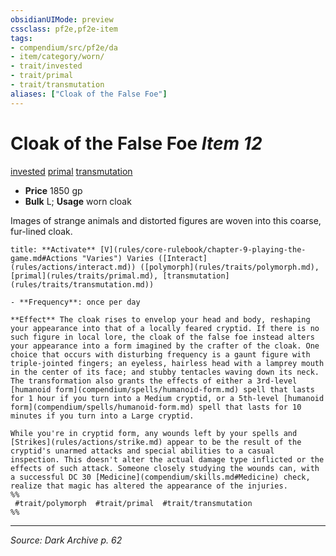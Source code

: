 ```yaml
---
obsidianUIMode: preview
cssclass: pf2e,pf2e-item
tags:
- compendium/src/pf2e/da
- item/category/worn/
- trait/invested
- trait/primal
- trait/transmutation
aliases: ["Cloak of the False Foe"]
---
```

# Cloak of the False Foe *Item 12*  
[invested](invested.md "Invested Item Trait")  [primal](primal.md "Primal Tradition Trait")  [transmutation](transmutation.md "Transmutation School Trait")  

- **Price** 1850 gp
- **Bulk** L; **Usage** worn cloak

Images of strange animals and distorted figures are woven into this coarse, fur-lined cloak.

```ad-embed-ability
title: **Activate** [V](rules/core-rulebook/chapter-9-playing-the-game.md#Actions "Varies") Varies ([Interact](rules/actions/interact.md)) ([polymorph](rules/traits/polymorph.md), [primal](rules/traits/primal.md), [transmutation](rules/traits/transmutation.md))

- **Frequency**: once per day

**Effect** The cloak rises to envelop your head and body, reshaping your appearance into that of a locally feared cryptid. If there is no such figure in local lore, the cloak of the false foe instead alters your appearance into a form imagined by the crafter of the cloak. One choice that occurs with disturbing frequency is a gaunt figure with triple-jointed fingers; an eyeless, hairless head with a lamprey mouth in the center of its face; and stubby tentacles waving down its neck. The transformation also grants the effects of either a 3rd-level [humanoid form](compendium/spells/humanoid-form.md) spell that lasts for 1 hour if you turn into a Medium cryptid, or a 5th-level [humanoid form](compendium/spells/humanoid-form.md) spell that lasts for 10 minutes if you turn into a Large cryptid.

While you're in cryptid form, any wounds left by your spells and [Strikes](rules/actions/strike.md) appear to be the result of the cryptid's unarmed attacks and special abilities to a casual inspection. This doesn't alter the actual damage type inflicted or the effects of such attack. Someone closely studying the wounds can, with a successful DC 30 [Medicine](compendium/skills.md#Medicine) check, realize that magic has altered the appearance of the injuries.  
%%
 #trait/polymorph  #trait/primal  #trait/transmutation 
%%
```


---
*Source: Dark Archive p. 62*